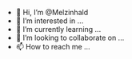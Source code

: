 - 👋 Hi, I’m @Melzinhald
- 👀 I’m interested in ...
- 🌱 I’m currently learning ...
- 💞️ I’m looking to collaborate on ...
- 📫 How to reach me ...

<!---
Melzinhald/Melzinhald is a ✨ special ✨ repository because its `README.md` (this file) appears on your GitHub profile.
You can click the Preview link to take a look at your changes.
--->
